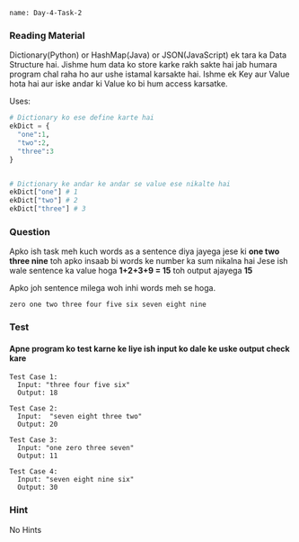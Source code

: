 ```ngMeta
name: Day-4-Task-2
```

### Reading Material
Dictionary(Python) or HashMap(Java) or JSON(JavaScript) ek tara ka Data Structure hai. Jishme hum data ko store karke rakh sakte hai jab humara program chal raha ho aur ushe istamal karsakte hai.
Ishme ek Key aur Value hota hai aur iske andar ki Value ko bi hum access karsatke.

Uses:
```python
# Dictionary ko ese define karte hai
ekDict = {
  "one":1,
  "two":2,
  "three":3
}


# Dictionary ke andar ke andar se value ese nikalte hai
ekDict["one"] # 1
ekDict["two"] # 2
ekDict["three"] # 3

```

### Question
Apko ish task meh kuch words as a sentence diya jayega jese ki **one two three nine** toh apko insaab bi words ke number ka sum nikalna hai Jese ish wale sentence ka value hoga **1+2+3+9 = 15** toh output ajayega **15**

Apko joh sentence milega woh inhi words meh se hoga.

```
zero one two three four five six seven eight nine
```

### Test
#### Apne program ko test karne ke liye ish input ko dale ke uske output check kare


```
Test Case 1:
  Input: "three four five six"
  Output: 18
```

```
Test Case 2:
  Input:  "seven eight three two"
  Output: 20
```

```
Test Case 3:
  Input: "one zero three seven"
  Output: 11
```

```
Test Case 4:
  Input: "seven eight nine six"
  Output: 30
```

### Hint
No Hints
